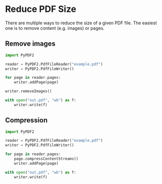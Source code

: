 # Reduce PDF Size

There are multiple ways to reduce the size of a given PDF file. The easiest
one is to remove content (e.g. images) or pages.

## Remove images


```python
import PyPDF2

reader = PyPDF2.PdfFileReader("example.pdf")
writer = PyPDF2.PdfFileWriter()

for page in reader.pages:
    writer.addPage(page)

writer.removeImages()

with open("out.pdf", "wb") as f:
    writer.write(f)
```

## Compression

```python
import PyPDF2

reader = PyPDF2.PdfFileReader("example.pdf")
writer = PyPDF2.PdfFileWriter()

for page in reader.pages:
    page.compressContentStreams()
    writer.addPage(page)

with open("out.pdf", "wb") as f:
    writer.write(f)
```
